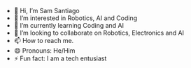 - 👋 Hi, I’m Sam Santiago
- 👀 I’m interested in Robotics, AI and Coding
- 🌱 I’m currently learning Coding and AI
- 💞️ I’m looking to collaborate on Robotics, Electronics and AI
- 📫 How to reach me.
- 😄 Pronouns: He/Him
- ⚡ Fun fact: I am a tech entusiast

<!---
SamS21407/SamS21407 is a ✨ special ✨ repository because its `README.md` (this file) appears on your GitHub profile.
You can click the Preview link to take a look at your changes.
--->
